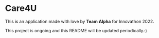 # Care4U
This is an application made with love by **Team Alpha** for Innovathon 2022.

This project is ongoing and this README will be updated periodically.:)
